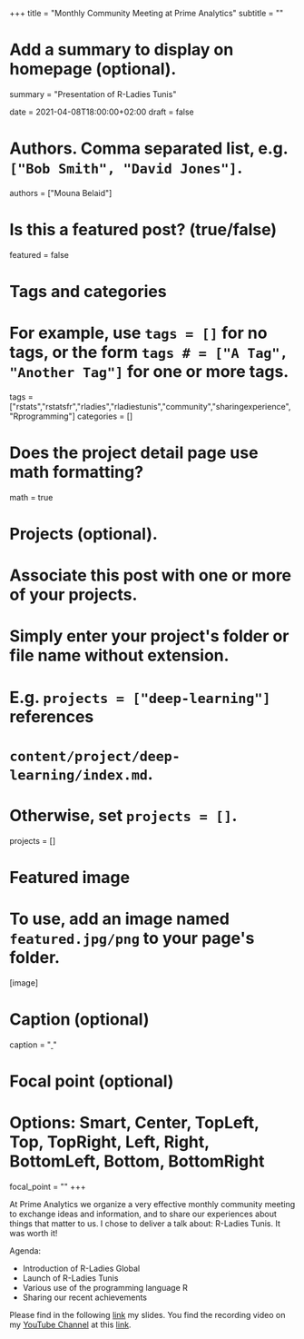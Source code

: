 +++
title = "Monthly Community Meeting at Prime Analytics"
subtitle = ""

# Add a summary to display on homepage (optional).
summary = "Presentation of R-Ladies Tunis"

date = 2021-04-08T18:00:00+02:00
draft = false

# Authors. Comma separated list, e.g. `["Bob Smith", "David Jones"]`.
authors = ["Mouna Belaid"]

# Is this a featured post? (true/false)
featured = false

# Tags and categories
# For example, use `tags = []` for no tags, or the form `tags # = ["A Tag", "Another Tag"]` for one or more tags.
tags = ["rstats","rstatsfr","rladies","rladiestunis","community","sharingexperience", "Rprogramming"]
categories = []

# Does the project detail page use math formatting?
math = true

# Projects (optional).
#   Associate this post with one or more of your projects.
#   Simply enter your project's folder or file name without extension.
#   E.g. `projects = ["deep-learning"]` references 
#   `content/project/deep-learning/index.md`.
#   Otherwise, set `projects = []`.
projects = []

# Featured image
# To use, add an image named `featured.jpg/png` to your page's folder. 
[image]
  # Caption (optional)
  caption = "[ ](https://rladies.org/tunisia-rladies/)"

  # Focal point (optional)
  # Options: Smart, Center, TopLeft, Top, TopRight, Left, Right, BottomLeft, Bottom, BottomRight
  focal_point = ""
+++


At Prime Analytics we organize a very effective monthly community meeting to exchange ideas and information, and to share our experiences about things that matter to us. I chose to deliver a talk about: R-Ladies Tunis. It was worth it! 

Agenda: 
- Introduction of R-Ladies Global</li>
- Launch of R-Ladies Tunis</li>
- Various use of the programming language R</li>
- Sharing our recent achievements</li>


Please find in the following [link](https://tinyurl.com/4vn5nxtn) my slides. You find the recording video on my [YouTube Channel](https://www.youtube.com/channel/UCID33pDULsQg2y4FVlv4CnQ/videos) at this [link](https://youtu.be/h9ejk4DxpYo).